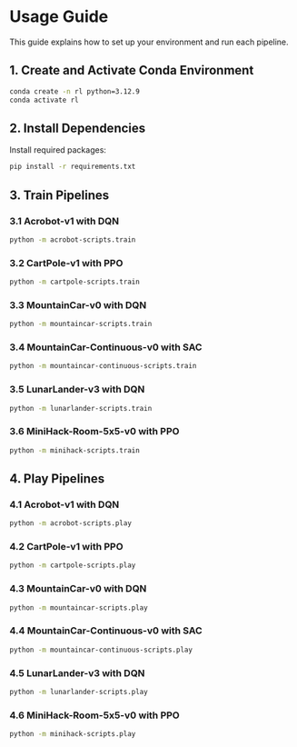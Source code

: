 # Usage Guide

This guide explains how to set up your environment and run each pipeline.

## 1. Create and Activate Conda Environment

```bash
conda create -n rl python=3.12.9
conda activate rl
```

## 2. Install Dependencies

Install required packages:

```bash
pip install -r requirements.txt
```

## 3. Train Pipelines

### 3.1 Acrobot-v1 with DQN

```bash
python -m acrobot-scripts.train
```

### 3.2 CartPole-v1 with PPO

```bash
python -m cartpole-scripts.train
```

### 3.3 MountainCar-v0 with DQN

```bash
python -m mountaincar-scripts.train
```

### 3.4 MountainCar-Continuous-v0 with SAC

```bash
python -m mountaincar-continuous-scripts.train
```

### 3.5 LunarLander-v3 with DQN

```bash
python -m lunarlander-scripts.train
```

### 3.6 MiniHack-Room-5x5-v0 with PPO

```bash
python -m minihack-scripts.train
```

## 4. Play Pipelines

### 4.1 Acrobot-v1 with DQN

```bash
python -m acrobot-scripts.play
```

### 4.2 CartPole-v1 with PPO

```bash
python -m cartpole-scripts.play
```

### 4.3 MountainCar-v0 with DQN

```bash
python -m mountaincar-scripts.play
```

### 4.4 MountainCar-Continuous-v0 with SAC

```bash
python -m mountaincar-continuous-scripts.play
```

### 4.5 LunarLander-v3 with DQN

```bash
python -m lunarlander-scripts.play
```

### 4.6 MiniHack-Room-5x5-v0 with PPO

```bash
python -m minihack-scripts.play
```
